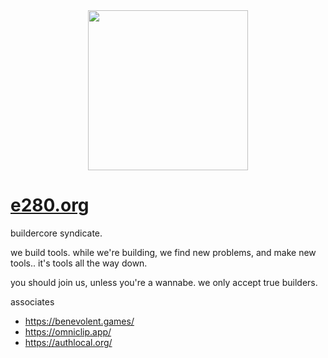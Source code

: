 
<div align="center"><img alt="" width=256 src="./assets/e.big.avif"/></div>

# [e280.org](https://e280.org/)

buildercore syndicate.

we build tools. while we're building, we find new problems, and make new tools.. it's tools all the way down.

you should join us, unless you're a wannabe. we only accept true builders.

associates
- https://benevolent.games/
- https://omniclip.app/
- https://authlocal.org/

